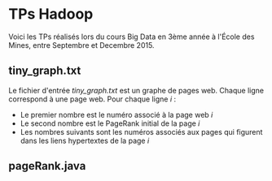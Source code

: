 # TPs Hadoop

Voici les TPs réalisés lors du cours Big Data en 3ème année à l'École des Mines, entre Septembre et Decembre 2015.

## tiny_graph.txt

Le fichier d'entrée *tiny_graph.txt* est un graphe de pages web. Chaque ligne correspond à une page web. Pour chaque ligne *i* :

* Le premier nombre est le numéro associé à la page web *i*
* Le second nombre est le PageRank initial de la page *i*
* Les nombres suivants sont les numéros associés aux pages qui figurent dans les liens hypertextes de la page *i*

## pageRank.java